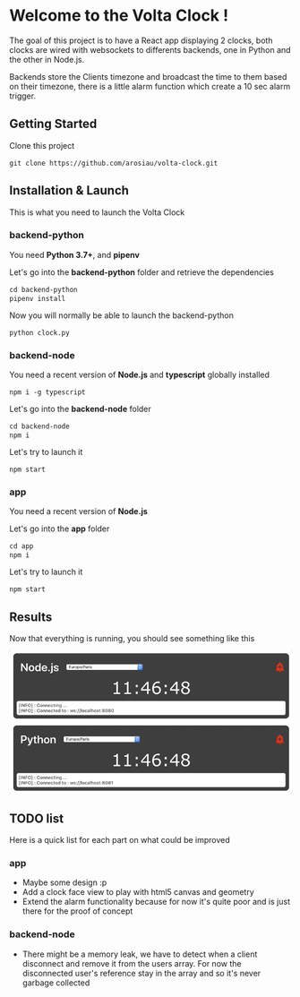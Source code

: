 # Welcome to the Volta Clock !

The goal of this project is to have a React app displaying 2 clocks, both clocks are wired with websockets to differents backends, one in Python and the other in Node.js.

Backends store the Clients timezone and broadcast the time to them based on their timezone, there is a little alarm function which create a 10 sec alarm trigger.

## Getting Started

Clone this project

```
git clone https://github.com/arosiau/volta-clock.git
```

## Installation & Launch

This is what you need to launch the Volta Clock

### backend-python

You need **Python 3.7+**, and **pipenv**

Let's go into the **backend-python** folder and retrieve the dependencies 

```
cd backend-python
pipenv install
```

Now you will normally be able to launch the backend-python

```
python clock.py
```

### backend-node

You need a recent version of **Node.js** and **typescript** globally installed

```
npm i -g typescript
```

Let's go into the **backend-node** folder 

```
cd backend-node
npm i
```

Let's try to launch it

```
npm start
```

### app

You need a recent version of **Node.js**

Let's go into the **app** folder 

```
cd app
npm i
```

Let's try to launch it

```
npm start
```

## Results

Now that everything is running, you should see something like this

![You should see something like this](clocks.gif)

## TODO list

Here is a quick list for each part on what could be improved

### app

- Maybe some design :p
- Add a clock face view to play with html5 canvas and geometry
- Extend the alarm functionality because for now it's quite poor and is just there for the proof of concept

### backend-node

- There might be a memory leak, we have to detect when a client disconnect and remove it from the users array. For now the disconnected user's reference stay in the array and so it's never garbage collected